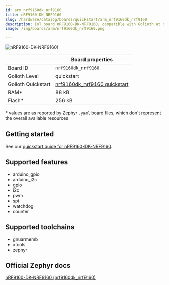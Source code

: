 ```yaml
---
id: arm_nrf9160dk_nrf9160
title: nRF9160-DK-NRF9160
slug: /hardware/catalog/boards/quickstart/arm_nrf9160dk_nrf9160
description: IoT board nRF9160-DK-NRF9160, compatible with Golioth at quickstart level.
image: /img/boards/arm/nrf9160dk_nrf9160.png

---
```


[//]: # (This is an auto-generated file, do not edit! Changes to it will be lost upon re-generation)

![nRF9160-DK-NRF9160!](/img/boards/arm/nrf9160dk_nrf9160.png "nRF9160-DK-NRF9160")

|                | Board properties     |
| -------------  | -------------------- |
| Board ID       | `nrf9160dk_nrf9160` |
| Golioth Level  | quickstart       |
| Golioth Quickstart | [nrf9160dk_nrf9160 quickstart](/hardware/nrf91/quickstart) || Architecture   | ARM |
| RAM*           | 88 kB |
| Flash*         | 256 kB |

\* values are as reported by Zephyr `.yaml` board files, which don't represent the overall available resources

## Getting started

See our [quickstart quide for nRF9160-DK-NRF9160](/hardware/nrf91/quickstart).


## Supported features

* arduino_gpio
* arduino_i2c
* gpio
* i2c
* pwm
* spi
* watchdog
* counter

## Supported toolchains

* gnuarmemb
* xtools
* zephyr

## Official Zephyr docs

[nRF9160-DK-NRF9160 (nrf9160dk_nrf9160)](https://docs.zephyrproject.org/latest/boards/arm/nrf9160dk_nrf9160/doc/index.html)
